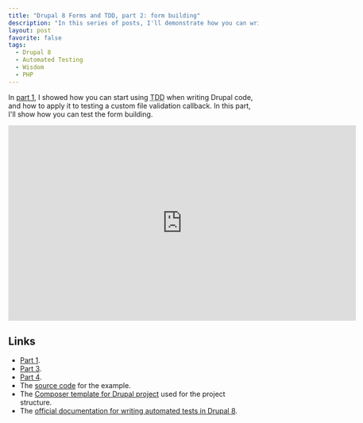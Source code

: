 ```yaml
---
title: "Drupal 8 Forms and TDD, part 2: form building"
description: "In this series of posts, I'll demonstrate how you can write forms in Drupal while using true TDD. In this second part, we'll talk about testing how the form is built."
layout: post
favorite: false
tags:
  - Drupal 8
  - Automated Testing
  - Wisdom
  - PHP
---
```


In [part 1](/lore/2018/01/29/drupal-forms-and-tdd-part-1-file-validation/), I showed how you can start using <abbr title="Test Driven Development">TDD</abbr> when writing Drupal code, and how to apply it to testing a custom file validation callback. In this part, I'll show how you can test the form building.

<iframe src="https://www.youtube.com/embed/spY5tu1JT1U" width="700" height="394" frameborder="0" allow="autoplay; encrypted-media" allowfullscreen></iframe>

## Links

* [Part 1](/lore/2018/01/29/drupal-forms-and-tdd-part-1-file-validation/).
* [Part 3](/lore/2018/02/12/drupal-forms-and-tdd-part-3-form-validation/).
* [Part 4](/lore/2018/02/19/drupal-forms-and-tdd-part-4-form-submission/).
* The [source code](https://github.com/wadmiraal/drupal8_tdd_form_validation) for the example.
* The [Composer template for Drupal project](https://github.com/drupal-composer/drupal-project) used for the project structure.
* The [official documentation for writing automated tests in Drupal 8](https://api.drupal.org/api/drupal/core%21core.api.php/group/testing/8.5.x).
